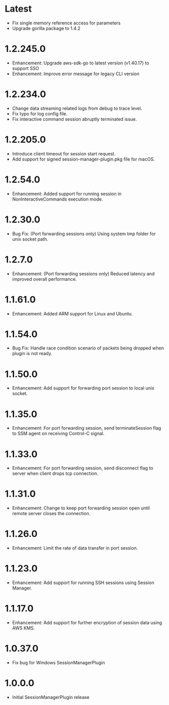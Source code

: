 Latest
================
- Fix single memory reference access for parameters
- Upgrade gorilla package to 1.4.2 

1.2.245.0
================
- Enhancement: Upgrade aws-sdk-go to latest version (v1.40.17) to support SSO
- Enhancement: Improve error message for legacy CLI version 

1.2.234.0
================
- Change data streaming related logs from debug to trace level.
- Fix typo for log config file.
- Fix interactive command session abruptly terminated issue.

1.2.205.0
================
- Introduce client timeout for session start request.
- Add support for signed session-manager-plugin.pkg file for macOS.

1.2.54.0
================
- Enhancement: Added support  for running session in NonInteractiveCommands execution mode.

1.2.30.0
================
- Bug Fix: (Port forwarding sessions only) Using system tmp folder for unix socket path.

1.2.7.0
================
- Enhancement: (Port forwarding sessions only) Reduced latency and improved overall performance.

1.1.61.0
================
- Enhancement: Added ARM support for Linux and Ubuntu.

1.1.54.0
================
- Bug Fix: Handle race condition scenario of packets being dropped when plugin is not ready.

1.1.50.0
================
- Enhancement: Add support for forwarding port session to local unix socket.

1.1.35.0
================
- Enhancement: For port forwarding session, send terminateSession flag to SSM agent on receiving Control-C signal.

1.1.33.0
================
- Enhancement: For port forwarding session, send disconnect flag to server when client drops tcp connection.

1.1.31.0
================
- Enhancement: Change to keep port forwarding session open until remote server closes the connection.

1.1.26.0
================
- Enhancement: Limit the rate of data transfer in port session.

1.1.23.0
================
- Enhancement: Add support for running SSH sessions using Session Manager.

1.1.17.0
================
- Enhancement: Add support for further encryption of session data using AWS KMS.

1.0.37.0
================
- Fix bug for Windows SessionManagerPlugin

1.0.0.0
================
- Initial SessionManagerPlugin release
